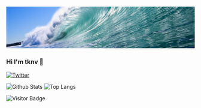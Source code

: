 ![tknv](https://raw.githubusercontent.com/tknv/tknv/develop/tube.jpg)

### Hi I'm tknv 👋

[![Twitter](https://github-readme-twitter.gazf.vercel.app/api?id=tknv&layout=wide)](https://twitter.com/tknv)

![Github Stats](https://github-readme-stats.vercel.app/api?username=tknv&count_private=true&show_icons=true&include_all_commits=true)
![Top Langs](https://github-readme-stats.vercel.app/api/top-langs/?username=tknv&hide=TeX&layout=compact)

![Visitor Badge](https://visitor-badge.laobi.icu/badge?page_id=aemmadi.aemmadi)

